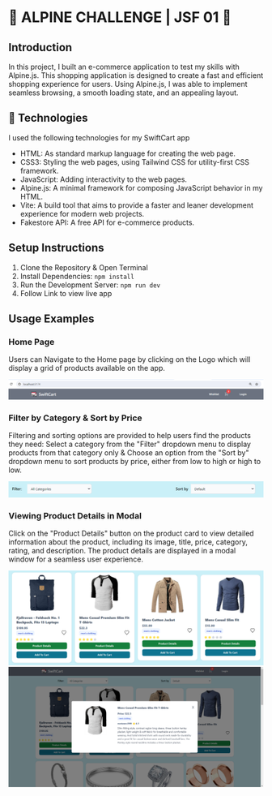 # 🏪 ALPINE CHALLENGE | JSF 01 👔

## Introduction
In this project, I built an e-commerce application to test my skills with Alpine.js. This shopping application is designed to create a fast and efficient shopping experience for users. Using Alpine.js, I was able to implement seamless browsing, a smooth loading state, and an appealing layout.

## 🤖 Technologies
I used the following technologies for my SwiftCart app
- HTML: As standard markup language for creating the web page.
- CSS3: Styling the web pages, using Tailwind CSS for utility-first CSS framework.
- JavaScript: Adding interactivity to the web pages.
- Alpine.js: A minimal framework for composing JavaScript behavior in my HTML.
- Vite: A build tool that aims to provide a faster and leaner development experience for modern web projects.
- Fakestore API: A free API for e-commerce products.

## Setup Instructions
1. Clone the Repository & Open Terminal
2. Install Dependencies: `npm install`
3. Run the Development Server: `npm run dev`
4. Follow Link to view live app

## Usage Examples 
### Home Page
Users can Navigate to the Home page by clicking on the Logo which will display a grid of products available on the app.

![alt text](images/Navigation.png)

### Filter by Category & Sort by Price
Filtering and sorting options are provided to help users find the products they need: Select a category from the "Filter" dropdown menu to display products from that category only & Choose an option from the "Sort by" dropdown menu to sort products by price, either from low to high or high to low.

![alt text](images/FilterSort.png)

### Viewing Product Details in Modal
Click on the "Product Details" button on the product card to view detailed information about the product, including its image, title, price, category, rating, and description. The product details are displayed in a modal window for a seamless user experience.

![alt text](images/Products.png)
![alt text](images/Modal.png)

